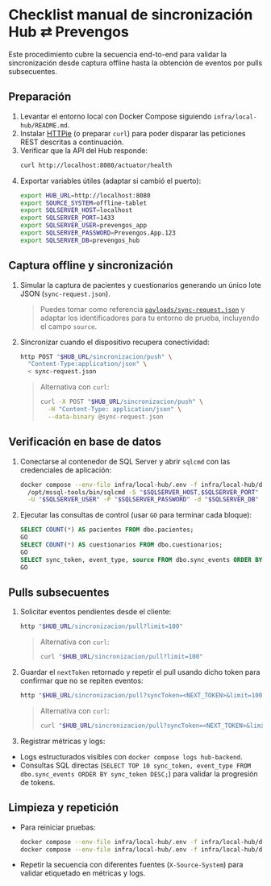 # Checklist manual de sincronización Hub ⇄ Prevengos

Este procedimiento cubre la secuencia end-to-end para validar la sincronización desde captura offline hasta la obtención de eventos por pulls subsecuentes.

## Preparación

1. Levantar el entorno local con Docker Compose siguiendo `infra/local-hub/README.md`.
2. Instalar [HTTPie](https://httpie.io/) (o preparar `curl`) para poder disparar las peticiones REST descritas a continuación.
3. Verificar que la API del Hub responde:
   ```bash
   curl http://localhost:8080/actuator/health
   ```
4. Exportar variables útiles (adaptar si cambió el puerto):
   ```bash
   export HUB_URL=http://localhost:8080
   export SOURCE_SYSTEM=offline-tablet
   export SQLSERVER_HOST=localhost
   export SQLSERVER_PORT=1433
   export SQLSERVER_USER=prevengos_app
   export SQLSERVER_PASSWORD=Prevengos.App.123
   export SQLSERVER_DB=prevengos_hub
   ```

## Captura offline y sincronización

1. Simular la captura de pacientes y cuestionarios generando un único lote JSON (`sync-request.json`).
   > Puedes tomar como referencia [`payloads/sync-request.json`](../../payloads/sync-request.json)
   > y adaptar los identificadores para tu entorno de prueba, incluyendo el campo `source`.
2. Sincronizar cuando el dispositivo recupera conectividad:
   ```bash
   http POST "$HUB_URL/sincronizacion/push" \
     "Content-Type:application/json" \
     < sync-request.json
   ```
   > Alternativa con `curl`:
   > ```bash
   > curl -X POST "$HUB_URL/sincronizacion/push" \
   >   -H "Content-Type: application/json" \
   >   --data-binary @sync-request.json
   > ```

## Verificación en base de datos

1. Conectarse al contenedor de SQL Server y abrir `sqlcmd` con las credenciales de aplicación:
   ```bash
   docker compose --env-file infra/local-hub/.env -f infra/local-hub/docker-compose.yml exec sqlserver \
     /opt/mssql-tools/bin/sqlcmd -S "$SQLSERVER_HOST,$SQLSERVER_PORT" \
     -U "$SQLSERVER_USER" -P "$SQLSERVER_PASSWORD" -d "$SQLSERVER_DB"
   ```
2. Ejecutar las consultas de control (usar `GO` para terminar cada bloque):
   ```sql
   SELECT COUNT(*) AS pacientes FROM dbo.pacientes;
   GO
   SELECT COUNT(*) AS cuestionarios FROM dbo.cuestionarios;
   GO
   SELECT sync_token, event_type, source FROM dbo.sync_events ORDER BY sync_token;
   GO
   ```

## Pulls subsecuentes

1. Solicitar eventos pendientes desde el cliente:
   ```bash
   http "$HUB_URL/sincronizacion/pull?limit=100"
   ```
   > Alternativa con `curl`:
   > ```bash
   > curl "$HUB_URL/sincronizacion/pull?limit=100"
   > ```
2. Guardar el `nextToken` retornado y repetir el pull usando dicho token para confirmar que no se repiten eventos:
   ```bash
   http "$HUB_URL/sincronizacion/pull?syncToken=<NEXT_TOKEN>&limit=100"
   ```
   > Alternativa con `curl`:
   > ```bash
   > curl "$HUB_URL/sincronizacion/pull?syncToken=<NEXT_TOKEN>&limit=100"
   > ```
3. Registrar métricas y logs:
* Logs estructurados visibles con `docker compose logs hub-backend`.
* Consultas SQL directas (`SELECT TOP 10 sync_token, event_type FROM dbo.sync_events ORDER BY sync_token DESC;`) para validar la progresión de tokens.

## Limpieza y repetición

* Para reiniciar pruebas:
  ```bash
  docker compose --env-file infra/local-hub/.env -f infra/local-hub/docker-compose.yml down -v
  docker compose --env-file infra/local-hub/.env -f infra/local-hub/docker-compose.yml up --build
  ```
* Repetir la secuencia con diferentes fuentes (`X-Source-System`) para validar etiquetado en métricas y logs.
